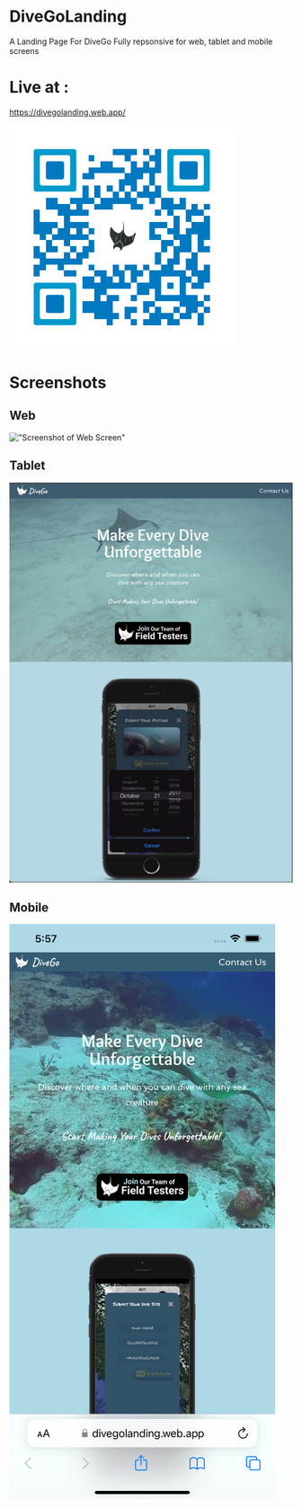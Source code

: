 # DiveGoLanding
A Landing Page For DiveGo
Fully repsonsive for web, tablet and mobile screens

# Live at : 

https://divegolanding.web.app/

!["Screenshot of Web Screen"](https://github.com/Freem11/DiveGoLanding/blob/master/src/images/LandingPage.png)


# Screenshots

## Web

!["Screenshot of Web Screen"](https://github.com/Freem11/DiveGoLanding/blob/master/src/images/Web.png)

## Tablet

!["Screenshot of Tablet Screen"](https://github.com/Freem11/DiveGoLanding/blob/master/src/images/Tablet.png)

## Mobile

!["Screenshot of Mobile Screen"](https://github.com/Freem11/DiveGoLanding/blob/master/src/images/Mobile.png)

